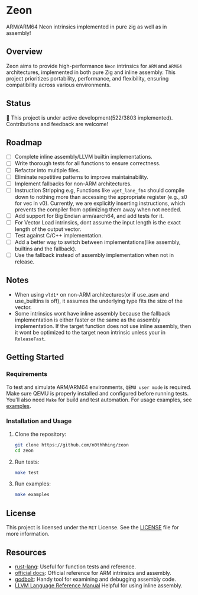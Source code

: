 # Zeon

ARM/ARM64 Neon intrinsics implemented in pure zig as well as in assembly!

## Overview

Zeon aims to provide high-performance `Neon` intrinsics for `ARM` and `ARM64` architectures, implemented in both pure Zig and inline assembly. This project prioritizes portability, performance, and flexibility, ensuring compatibility across various environments.

## Status

🚧 This project is under active development(522/3803 implemented). Contributions and feedback are welcome!

## Roadmap

 - [ ] Complete inline assembly/LLVM builtin implementations.
 - [ ] Write thorough tests for all functions to ensure correctness.
 - [ ] Refactor into multiple files.
 - [ ] Eliminate repetitive patterns to improve maintainability.
 - [ ] Implement fallbacks for non-ARM architectures.
 - [ ] Instruction Stripping e.g, Functions like `vget_lane_f64` should compile down to nothing more than accessing the appropriate register (e.g., s0 for vec in v0). Currently, we are explicitly inserting instructions, which prevents the compiler from optimizing them away when not needed.
 - [ ] Add support for Big Endian arm/aarch64, and add tests for it.
 - [ ] For Vector Load intrinsics, dont assume the input length is the exact length of the output vector.
 - [ ] Test against C/C++ implementation.
 - [ ] Add a better way to switch between implementations(like assembly, builtins and the fallback).
 - [ ] Use the fallback instead of assembly implementation when not in release.

## Notes
 - When using `vld1*` on non-ARM architectures(or if use_asm and use_builtins is off), it assumes the underlying type fits the size of the vector.
 - Some intrinsics wont have inline assembly because the fallback implementation is either faster or the same as the assembly implementation. If the target function does not use inline assembly, then it wont be optimized to the target neon intrinsic unless your in `ReleaseFast`.

## Getting Started

### Requirements
To test and simulate ARM/ARM64 environments, `QEMU user mode` is required. Make sure QEMU is properly installed and configured before running tests. You'll also need `Make` for build and test automation.
For usage examples, see [examples](examples/).

### Installation and Usage
1. Clone the repository:
   ```bash
   git clone https://github.com/n0thhhing/zeon
   cd zeon
   ```

3. Run tests:
   ```bash
   make test
   ```

4. Run examples:
   ```bash
   make examples
   ```

## License

This project is licensed under the `MIT` License. See the [LICENSE](LICENSE) file for more information.

## Resources

- [rust-lang](https://dev-doc.rust-lang.org/nightly/core/arch/aarch64/index.html): Useful for function tests and reference.
- [official docs](https://developer.arm.com/architectures/instruction-sets/intrinsics/#q=): Official reference for ARM intrinsics and assembly.
- [godbolt](https://godbolt.org/z/7Ec6co4WG): Handy tool for examining and debugging assembly code.
- [LLVM Language Reference Manual](https://releases.llvm.org/10.0.0/docs/LangRef.html) Helpful for using inline assembly.